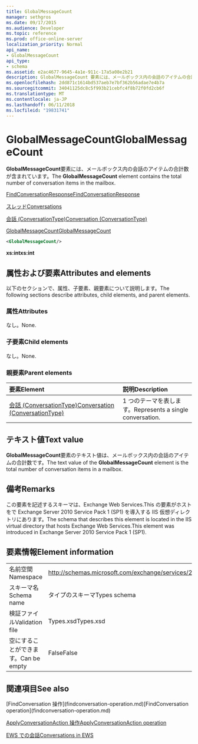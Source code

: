 ```yaml
---
title: GlobalMessageCount
manager: sethgros
ms.date: 09/17/2015
ms.audience: Developer
ms.topic: reference
ms.prod: office-online-server
localization_priority: Normal
api_name:
- GlobalMessageCount
api_type:
- schema
ms.assetid: e2ac4677-9645-4a1e-911c-17a5a08e2b21
description: GlobalMessageCount 要素には、メールボックス内の会話のアイテムの合計数が含まれています。
ms.openlocfilehash: 2dd871c1614bd537aeb7e7bf362b56adae7e4b7a
ms.sourcegitcommit: 34041125dc8c5f993b21cebfc4f8b72f0fd2cb6f
ms.translationtype: MT
ms.contentlocale: ja-JP
ms.lasthandoff: 06/11/2018
ms.locfileid: "19831741"
---
```

# <a name="globalmessagecount"></a><span data-ttu-id="92515-103">GlobalMessageCount</span><span class="sxs-lookup"><span data-stu-id="92515-103">GlobalMessageCount</span></span>

<span data-ttu-id="92515-104">**GlobalMessageCount**要素には、メールボックス内の会話のアイテムの合計数が含まれています。</span><span class="sxs-lookup"><span data-stu-id="92515-104">The **GlobalMessageCount** element contains the total number of conversation items in the mailbox.</span></span> 
  
[<span data-ttu-id="92515-105">FindConversationResponse</span><span class="sxs-lookup"><span data-stu-id="92515-105">FindConversationResponse</span></span>](findconversationresponse.md)
  
[<span data-ttu-id="92515-106">スレッド</span><span class="sxs-lookup"><span data-stu-id="92515-106">Conversations</span></span>](conversations-ex15websvcsotherref.md)
  
[<span data-ttu-id="92515-107">会話 (ConversationType)</span><span class="sxs-lookup"><span data-stu-id="92515-107">Conversation (ConversationType)</span></span>](conversation-conversationtype.md)
  
[<span data-ttu-id="92515-108">GlobalMessageCount</span><span class="sxs-lookup"><span data-stu-id="92515-108">GlobalMessageCount</span></span>](globalmessagecount.md)
  
```XML
<GlobalMessageCount/>
```

 <span data-ttu-id="92515-109">**xs:int**</span><span class="sxs-lookup"><span data-stu-id="92515-109">**xs:int**</span></span>
## <a name="attributes-and-elements"></a><span data-ttu-id="92515-110">属性および要素</span><span class="sxs-lookup"><span data-stu-id="92515-110">Attributes and elements</span></span>

<span data-ttu-id="92515-111">以下のセクションで、属性、子要素、親要素について説明します。</span><span class="sxs-lookup"><span data-stu-id="92515-111">The following sections describe attributes, child elements, and parent elements.</span></span>
  
### <a name="attributes"></a><span data-ttu-id="92515-112">属性</span><span class="sxs-lookup"><span data-stu-id="92515-112">Attributes</span></span>

<span data-ttu-id="92515-113">なし。</span><span class="sxs-lookup"><span data-stu-id="92515-113">None.</span></span>
  
### <a name="child-elements"></a><span data-ttu-id="92515-114">子要素</span><span class="sxs-lookup"><span data-stu-id="92515-114">Child elements</span></span>

<span data-ttu-id="92515-115">なし。</span><span class="sxs-lookup"><span data-stu-id="92515-115">None.</span></span>
  
### <a name="parent-elements"></a><span data-ttu-id="92515-116">親要素</span><span class="sxs-lookup"><span data-stu-id="92515-116">Parent elements</span></span>

|<span data-ttu-id="92515-117">**要素**</span><span class="sxs-lookup"><span data-stu-id="92515-117">**Element**</span></span>|<span data-ttu-id="92515-118">**説明**</span><span class="sxs-lookup"><span data-stu-id="92515-118">**Description**</span></span>|
|:-----|:-----|
|[<span data-ttu-id="92515-119">会話 (ConversationType)</span><span class="sxs-lookup"><span data-stu-id="92515-119">Conversation (ConversationType)</span></span>](conversation-conversationtype.md) <br/> |<span data-ttu-id="92515-120">1 つのテーマを表します。</span><span class="sxs-lookup"><span data-stu-id="92515-120">Represents a single conversation.</span></span>  <br/> |
   
## <a name="text-value"></a><span data-ttu-id="92515-121">テキスト値</span><span class="sxs-lookup"><span data-stu-id="92515-121">Text value</span></span>

<span data-ttu-id="92515-122">**GlobalMessageCount**要素のテキスト値は、メールボックス内の会話のアイテムの合計数です。</span><span class="sxs-lookup"><span data-stu-id="92515-122">The text value of the **GlobalMessageCount** element is the total number of conversation items in a mailbox.</span></span> 
  
## <a name="remarks"></a><span data-ttu-id="92515-123">備考</span><span class="sxs-lookup"><span data-stu-id="92515-123">Remarks</span></span>

<span data-ttu-id="92515-124">この要素を記述するスキーマは、Exchange Web Services.This の要素がホストをで Exchange Server 2010 Service Pack 1 (SP1) を導入する IIS 仮想ディレクトリにあります。</span><span class="sxs-lookup"><span data-stu-id="92515-124">The schema that describes this element is located in the IIS virtual directory that hosts Exchange Web Services.This element was introduced in Exchange Server 2010 Service Pack 1 (SP1).</span></span>
  
## <a name="element-information"></a><span data-ttu-id="92515-125">要素情報</span><span class="sxs-lookup"><span data-stu-id="92515-125">Element information</span></span>

|||
|:-----|:-----|
|<span data-ttu-id="92515-126">名前空間</span><span class="sxs-lookup"><span data-stu-id="92515-126">Namespace</span></span>  <br/> |http://schemas.microsoft.com/exchange/services/2006/types  <br/> |
|<span data-ttu-id="92515-127">スキーマ名</span><span class="sxs-lookup"><span data-stu-id="92515-127">Schema name</span></span>  <br/> |<span data-ttu-id="92515-128">タイプのスキーマ</span><span class="sxs-lookup"><span data-stu-id="92515-128">Types schema</span></span>  <br/> |
|<span data-ttu-id="92515-129">検証ファイル</span><span class="sxs-lookup"><span data-stu-id="92515-129">Validation file</span></span>  <br/> |<span data-ttu-id="92515-130">Types.xsd</span><span class="sxs-lookup"><span data-stu-id="92515-130">Types.xsd</span></span>  <br/> |
|<span data-ttu-id="92515-131">空にすることができます。</span><span class="sxs-lookup"><span data-stu-id="92515-131">Can be empty</span></span>  <br/> |<span data-ttu-id="92515-132">False</span><span class="sxs-lookup"><span data-stu-id="92515-132">False</span></span>  <br/> |
   
## <a name="see-also"></a><span data-ttu-id="92515-133">関連項目</span><span class="sxs-lookup"><span data-stu-id="92515-133">See also</span></span>



<span data-ttu-id="92515-134">
  [FindConversation 操作](findconversation-operation.md)</span><span class="sxs-lookup"><span data-stu-id="92515-134">[FindConversation operation](findconversation-operation.md)</span></span>
  
[<span data-ttu-id="92515-135">ApplyConversationAction 操作</span><span class="sxs-lookup"><span data-stu-id="92515-135">ApplyConversationAction operation</span></span>](applyconversationaction-operation.md)


[<span data-ttu-id="92515-136">EWS での会話</span><span class="sxs-lookup"><span data-stu-id="92515-136">Conversations in EWS</span></span>](http://msdn.microsoft.com/library/91e64629-db6c-4c94-9dcb-d386232e8467%28Office.15%29.aspx)

